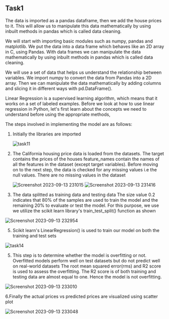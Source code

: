 

## Task1

The data is imported as a pandas dataframe, then we add the house prices to it. This will allow us to manipulate this data mathematically by using inbuilt methods in pandas which is called data cleaning.

We will start with importing basic modules such as numpy, pandas and matplotlib. We put the data into a data frame which behaves like an 2D array in C, using Pandas. With data frames we can manipulate the data mathematically by using inbuilt methods in pandas which is called data cleaning.

We will use a set of data that helps us understand the relationship between variables. We import numpy to convert the data from Pandas into a 2D array. Then we can manipulate the data mathematically by adding columns and slicing it in different ways with pd.DataFrame().

Linear Regression is a supervised learning algorithm, which means that it works on a set of labeled examples. Before we look at how to use linear regression in Python, let's first learn about the concepts we need to understand before using the appropriate methods,

The steps involved in implementing the model are as follows:

1.  Initially the libraries are imported

    
    ![task11](https://user-images.githubusercontent.com/116189666/227711961-217a5166-d013-488f-8851-2c75876959ed.jpg)

 2.  The California housing  price data is loaded from the datasets. The target contains the prices of the houses feature_names contain the names of all the features in the dataset (except target variables). Before moving on to the next step, the data is checked for any missing values i.e the null values. There are no missing values in the dataset

     ![Screenshot 2023-09-13 231015](https://github.com/vidhathri30/L1Report/assets/101579638/7c4e3439-c79a-4778-8c8f-a0973bbb4886)
     ![Screenshot 2023-09-13 231416](https://github.com/vidhathri30/L1Report/assets/101579638/d5374099-685c-4ce4-9228-12e2034a6421)

 4.  The data splitted as training data and testing data The size value 0.2 indicates that 80% of the samples are used to train the model and the remaining 20% to evaluate or test the model. For this purpose, we use we utilize the scikit learn library's train_test_split() function as shown

![Screenshot 2023-09-13 232954](https://github.com/vidhathri30/L1Report/assets/101579638/27efe748-1b64-4c1d-9769-5eac114ebc2a)

 5.  Scikit learn's LinearRegression() is used to train our model on both the training and test sets

![task14](https://user-images.githubusercontent.com/116189666/227711986-595c63b1-dc57-4316-a648-07b9b9fededf.jpg)

 5.  This step is to determine whether the model is overfitting or not. Overfitted models perform well on test datasets but do not predict well on real-world datasets The root mean squared error(rms) and R2 score is used to assess the overfitting. The R2 score is of both training and testing data are almost equal to one. Hence the model is not overfitting.

![Screenshot 2023-09-13 233010](https://github.com/vidhathri30/L1Report/assets/101579638/bab81274-22c0-4098-8c26-44b124047164)

6.Finally the actual prices vs predicted prices are visualized using scatter plot

![Screenshot 2023-09-13 233048](https://github.com/vidhathri30/L1Report/assets/101579638/3fdefc3a-1c5c-4caf-8bbd-d7afde123794)


     
    
